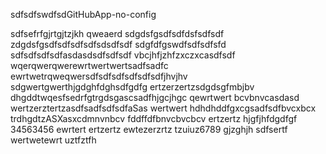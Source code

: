 sdfsdfswdfsdGitHubApp-no-config


sdfsefrfgjrtgjtzjkh
qweaerd
sdgdsfgsdfsdfdsfsdfsdf
zdgdsfgsdfsdfsdfsdfsdsdfsdf
sdgfdfgswdfsdfsdfsfd
sdfsdfsdfsdfasdasdsdfsdfsdf
vbcjhfjzhfzxczxcasdfsdf
wqerqwerqwerewrtwertwertsadfsadfc
ewrtwetrqweqwersdfsdfsdfsdfsdfsdfjhvjhv
sdgwertgwerthjgdghfdghsdfgdfg
ertzerzertzsdgdsgfmbjbv
dhgddtwqesfsedrfgtrgdsgascsadfhjgcjhgc
qewrtwert bcvbnvcasdasd
wertzerztertzasdfsadfsdfsdfaSas
wertwert
hdhdhddfgxcgsadfsdfbvcxbcx
trdhgdtzASXasxcdmnvnbcv
fddffdfbnvcbvcbcv
ertzertz
hjgfjhfdgdfgf
34563456
ewrtert
ertzertz
ewtezerzrtz
tzuiuz6789
gjzghjh
sdfsertf
wertwetewrt
uztfztfh
